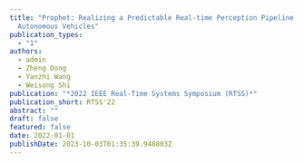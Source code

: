 ```yaml
---
title: "Prophet: Realizing a Predictable Real-time Perception Pipeline for
  Autonomous Vehicles"
publication_types:
  - "1"
authors:
  - admin
  - Zheng Dong
  - Yanzhi Wang
  - Weisong Shi
publication: "*2022 IEEE Real-Time Systems Symposium (RTSS)*"
publication_short: RTSS'22
abstract: ""
draft: false
featured: false
date: 2022-01-01
publishDate: 2023-10-03T01:35:39.948803Z
---
```

